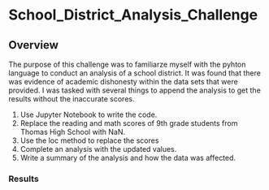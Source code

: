 # School_District_Analysis_Challenge

## Overview
The purpose of this challenge was to familiarze myself with the pyhton language to conduct an analysis of a school district. It was found that there was evidence of academic dishonesty within the data sets that were provided. I was tasked with several things to append the analysis to get the results without the inaccurate scores.
1. Use Jupyter Notebook to write the code.
2. Replace the reading and math scores of 9th grade students from Thomas High School with NaN.
3. Use the loc method to replace the scores
4. Complete an analysis with the updated values. 
5. Write a summary of the analysis and how the data was affected.

### Results
